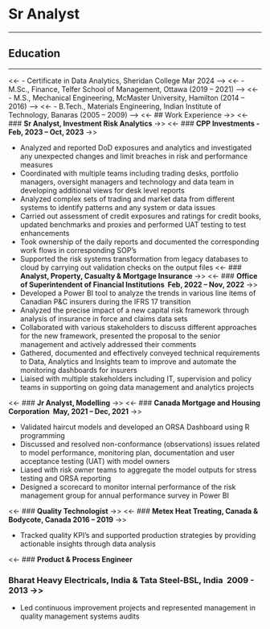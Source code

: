 # Sr Analyst
********************************************************************************************************************************************
## Education
********************************************************************************************************************************************
<<- -  Certificate in Data Analytics, Sheridan College           		                                           Mar 2024 -->
<<- -  M.Sc., Finance, Telfer School of Management, Ottawa                                                    (2019 – 2021) -->
<<- - M.S., Mechanical Engineering, McMaster University, Hamilton                                            (2014 – 2016) -->
<<- - B.Tech., Materials Engineering, Indian Institute of Technology, Banaras                                (2005 – 2009) -->
<<- ## Work Experience ->>
<<- ### **Sr Analyst, Investment Risk Analytics** ->>
<<- ### **CPP Investments ­ Feb, 2023 – Oct, 2023** ->>
- Analyzed and reported DoD exposures and analytics and investigated any unexpected changes and limit breaches in risk and performance measures
- Coordinated with multiple teams including trading desks, portfolio managers, oversight managers and technology and data team in developing additional views for desk level reports
- Analyzed complex sets of trading and market data from different systems to identify patterns and any system or data issues
- Carried out assessment of credit exposures and ratings for credit books, updated benchmarks and proxies and performed UAT testing to test enhancements
- Took ownership of the daily reports and documented the corresponding work flows in corresponding SOP’s
- Supported the risk systems transformation from legacy databases to cloud by carrying out validation checks on the output files
<<- ### **Analyst, Property, Casualty & Mortgage Insurance** ->>
<<- ### **Office of Superintendent of Financial Institutions ­ Feb, 2022 – Nov, 2022** ->>
- Developed a Power BI tool to analyze the trends in various line items of Canadian P&C insurers during the IFRS 17 transition
- Analyzed the precise impact of a new capital risk framework through analysis of insurance in force and claims data sets
- Collaborated with various stakeholders to discuss different approaches for the new framework, presented the proposal to the senior management and actively addressed their comments
- Gathered, documented and effectively conveyed technical requirements to Data, Analytics and Insights team to improve and automate the monitoring dashboards for insurers
- Liaised with multiple stakeholders including IT, supervision and policy teams in supporting on going data management and analytics projects

<<- ### **Jr Analyst, Modelling** ->>
<<- ### **Canada Mortgage and Housing Corporation ­ May, 2021 – Dec, 2021** ->>
- Validated haircut models and developed an ORSA Dashboard using R programming 
- Discussed and resolved non-conformance (observations) issues related to model performance, monitoring plan, documentation and user acceptance testing (UAT) with model owners
- Liased with risk owner teams to aggregate the model outputs for stress testing and ORSA reporting 
- Designed a scorecard to monitor internal performance of the risk management group for annual performance survey in Power BI

<<- ### **Quality Technologist** ->>
<<- ### **Metex Heat Treating, Canada & Bodycote, Canada ­ 2016 – 2019** ->>
- Tracked quality KPI’s and supported production strategies by providing actionable insights through data analysis

<<- ### **Product & Process Engineer**
### **Bharat Heavy Electricals, India & Tata Steel-BSL, India ­ 2009 - 2013** ->>
- Led continuous improvement projects and represented management in quality management systems audits



